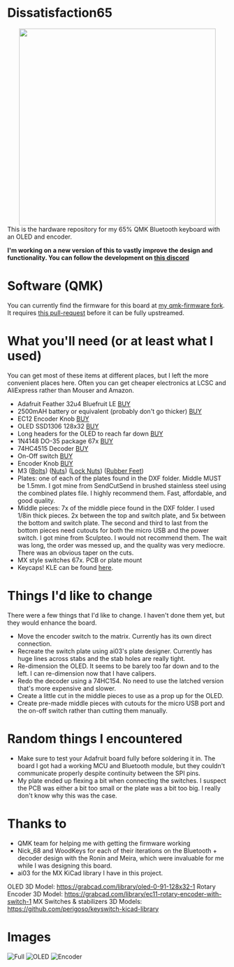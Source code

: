 # Dissatisfaction65
<center>
  <img src="IMG/full.jpg" width=450/>
</center>
This is the hardware repository for my 65% QMK Bluetooth keyboard with an OLED and encoder.

**I'm working on a new version of this to vastly improve the design and functionality. You can follow the development on [this discord](https://discord.gg/mYy7CFR)**

# Software (QMK)
You can currently find the firmware for this board at [my qmk-firmware fork](https://github.com/Nicell/qmk_firmware/tree/dissatisfaction-65). It requires [this pull-request](https://github.com/qmk/qmk_firmware/pull/7769) before it can be fully upstreamed.

# What you'll need (or at least what I used)
You can get most of these items at different places, but I left the more convenient places here. Often you can get cheaper electronics at LCSC and AliExpress rather than Mouser and Amazon.
 - Adafruit Feather 32u4 Bluefruit LE [BUY](https://www.amazon.com/Adafruit-Feather-32u4-Bluefruit-ADA2829/dp/B01GJR9MNI)
 - 2500mAH battery or equivalent (probably don't go thicker) [BUY](https://www.amazon.com/Adafruit-328-Battery-Lithium-Polymer/dp/B01NAX9XYG)
 - EC12 Encoder Knob [BUY](https://www.amazon.com/Cylewet-Encoder-Digital-Potentiometer-Arduino/dp/B07DM2YMT4)
 - OLED SSD1306 128x32 [BUY](https://www.amazon.com/MakerFocus-Display-SSD1306-3-3V-5V-Arduino/dp/B079BN2J8V)
 - Long headers for the OLED to reach far down [BUY](https://www.mouser.com/ProductDetail/fci-amphenol/68653-105hlf)
 - 1N4148 DO-35 package 67x [BUY](https://www.mouser.com/ProductDetail/on-semiconductor/1n4148tr)
 - 74HC4515 Decoder [BUY](https://www.mouser.com/ProductDetail/nexperia/74hc4515d653)
 - On-Off switch [BUY](https://www.mouser.com/ProductDetail/alps/sddjf1a100)
 - Encoder Knob [BUY](https://www.amazon.com/dp/B07Z1MQ9T7)
 - M3 ([Bolts](https://www.amazon.com/gp/product/B075CFBHWV)) ([Nuts](https://www.amazon.com/gp/product/B01IWUSDYY)) ([Lock Nuts](https://www.amazon.com/gp/product/B07MD7SPBJ)) ([Rubber Feet](https://www.amazon.com/gp/product/B07CNQC695))
 - Plates: one of each of the plates found in the DXF folder. Middle MUST be 1.5mm. I got mine from SendCutSend in brushed stainless steel using the combined plates file. I highly recommend them. Fast, affordable, and good quality.
 - Middle pieces: 7x of the middle piece found in the DXF folder. I used 1/8in thick pieces. 2x between the top and switch plate, and 5x between the bottom and switch plate. The second and third to last from the bottom pieces need cutouts for both the micro USB and the power switch. I got mine from Sculpteo. I would not recommend them. The wait was long, the order was messed up, and the quality was very mediocre. There was an obvious taper on the cuts.
 - MX style switches 67x. PCB or plate mount
 - Keycaps! KLE can be found [here](http://www.keyboard-layout-editor.com/#/gists/c38820c1ede8c90e253ba465600c6e75).

# Things I'd like to change
There were a few things that I'd like to change. I haven't done them yet, but they would enhance the board.
 - Move the encoder switch to the matrix. Currently has its own direct connection.
 - Recreate the switch plate using ai03's plate designer. Currently has huge lines across stabs and the stab holes are really tight.
 - Re-dimension the OLED. It seems to be barely too far down and to the left. I can re-dimension now that I have calipers.
 - Redo the decoder using a 74HC154. No need to use the latched version that's more expensive and slower.
 - Create a little cut in the middle pieces to use as a prop up for the OLED.
 - Create pre-made middle pieces with cutouts for the micro USB port and the on-off switch rather than cutting them manually.

# Random things I encountered
 - Make sure to test your Adafruit board fully before soldering it in. The board I got had a working MCU and Bluetooth module, but they couldn't communicate properly despite continuity between the SPI pins.
 - My plate ended up flexing a bit when connecting the switches. I suspect the PCB was either a bit too small or the plate was a bit too big. I really don't know why this was the case.

# Thanks to
 - QMK team for helping me with getting the firmware working
 - Nick_68 and WoodKeys for each of their iterations on the Bluetooth + decoder design with the Ronin and Meira, which were invaluable for me while I was designing this board.
 - ai03 for the MX KiCad library I have in this project.

OLED 3D Model: https://grabcad.com/library/oled-0-91-128x32-1
Rotary Encoder 3D Model: https://grabcad.com/library/ec11-rotary-encoder-with-switch-1
MX Switches & stabilizers 3D Models: https://github.com/perigoso/keyswitch-kicad-library

# Images
![Full](IMG/full.jpg)
![OLED](IMG/oled.jpg)
![Encoder](IMG/encoder.jpg)
